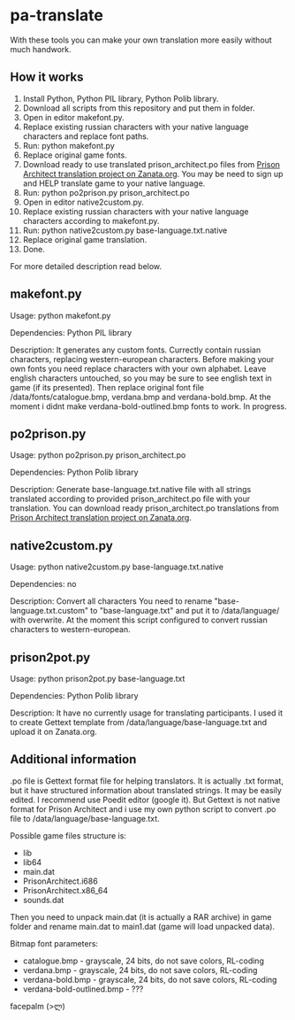 # pa-translate

With these tools you can make your own translation more easily without much handwork. 

## How it works

1. Install Python, Python PIL library, Python Polib library.
2. Download all scripts from this repository and put them in folder.
3. Open in editor makefont.py.
4. Replace existing russian characters with your native language characters and replace font paths.
5. Run: python makefont.py
6. Replace original game fonts.
7. Download ready to use translated prison_architect.po files from [Prison Architect translation project on Zanata.org][zanata]. You may be need to sign up and HELP translate game to your native language.
8. Run: python po2prison.py prison_architect.po
9. Open in editor native2custom.py.
10. Replace existing russian characters with your native language characters according to makefont.py.
11. Run: python native2custom.py base-language.txt.native
12. Replace original game translation.
13. Done.

For more detailed description read below.

## makefont.py

Usage: python makefont.py

Dependencies: Python PIL library

Description: It generates any custom fonts. Currectly contain russian characters, replacing western-european characters. Before making your own fonts you need replace characters with your own alphabet. Leave english characters untouched, so you may be sure to see english text in game (if its presented). Then replace original font file <game folder>/data/fonts/catalogue.bmp, verdana.bmp and verdana-bold.bmp. At the moment i didnt make verdana-bold-outlined.bmp fonts to work. In progress.

## po2prison.py

Usage: python po2prison.py prison_architect.po

Dependencies: Python Polib library

Description: Generate base-language.txt.native file with all strings translated according to provided prison_architect.po file with your translation. You can download ready prison_architect.po translations from [Prison Architect translation project on Zanata.org][zanata].

## native2custom.py

Usage: python native2custom.py base-language.txt.native

Dependencies: no

Description: Convert all characters  You need to rename "base-language.txt.custom" to "base-language.txt" and put it to <game folder>/data/language/ with overwrite. At the moment this script configured to convert russian characters to western-european.

## prison2pot.py

Usage: python prison2pot.py base-language.txt

Dependencies: Python Polib library

Description: It have no currently usage for translating participants. I used it to create Gettext template from <game folder>/data/language/base-language.txt and upload it on Zanata.org.

## Additional information

.po file is Gettext format file for helping translators. It is actually .txt format, but it have structured information about translated strings. It may be easily edited. I recommend use Poedit editor (google it). But Gettext is not native format for Prison Architect and i use my own python script to convert .po file to <game folder>/data/language/base-language.txt.

Possible game files structure is:

* lib
* lib64
* main.dat
* PrisonArchitect.i686
* PrisonArchitect.x86_64
* sounds.dat

Then you need to unpack main.dat (it is actually a RAR archive) in game folder and rename main.dat to main1.dat (game will load unpacked data).

Bitmap font parameters:

* catalogue.bmp - grayscale, 24 bits, do not save colors, RL-coding
* verdana.bmp - grayscale, 24 bits, do not save colors, RL-coding
* verdana-bold.bmp - grayscale, 24 bits, do not save colors, RL-coding
* verdana-bold-outlined.bmp - ???

facepalm (>ლ)

[zanata]: https://translate.zanata.org/zanata/project/view/pa
